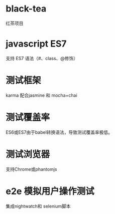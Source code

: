 # black-tea
红茶项目

# javascript ES7
支持 ES7 语法（#、class、@修饰）

# 测试框架
karma 配合jasmine 和 mocha+chai

# 测试覆盖率
ES6或ES7由于babel转换语法，导致测试覆盖率极低。

# 测试浏览器
支持Chrome或phantomjs

# e2e 模拟用户操作测试
集成nightwatch和 selenium脚本